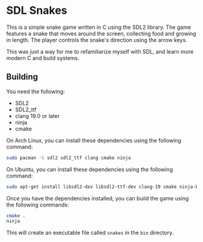 # SDL Snakes

This is a simple snake game written in C using the SDL2 library. The game features a snake that moves around the screen,
collecting food and growing in length. The player controls the snake's direction using the arrow keys.

This was just a way for me to refamiliarize myself with SDL, and learn more modern C and build systems.

## Building

You need the following:

- SDL2
- SDL2_ttf
- clang 19.0 or later
- ninja
- cmake

On Arch Linux, you can install these dependencies using the following command:

```bash
sudo pacman -S sdl2 sdl2_ttf clang cmake ninja
```

On Ubuntu, you can install these dependencies using the following command:

```bash
sudo apt-get install libsdl2-dev libsdl2-ttf-dev clang-19 cmake ninja-build
```

Once you have the dependencies installed, you can build the game using the following commands:

```bash
cmake .
ninja
```

This will create an executable file called `snakes` in the `bin` directory.


